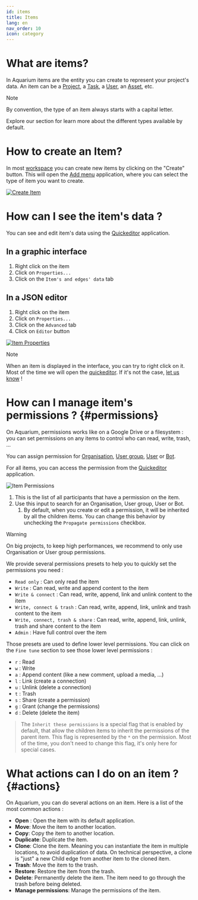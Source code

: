 ```yaml
---
id: items
title: Items
lang: en
nav_order: 10
icon: category
---
```


# What are items?

In Aquarium items are the entity you can create to represent your project's data. An item can be a [Project](./project), a [Task](./task), a [User](./user), an [Asset](./asset), etc.

> [!note]
> By convention, the type of an item always starts with a capital letter.

Explore our section for learn more about the different types available by default.

# How to create an Item?

In most [workspace](./workspace) you can create new items by clicking on the "Create" button. This will open the [Add menu](../applications/addmenu) application, where you can select the type of item you want to create.

[![Create Item](/_medias/screenshots/create-button.webp)](../applications/addmenu)

# How can I see the item's data ?

You can see and edit item's data using the [Quickeditor](../applications/quickeditor.md) application.

## In a graphic interface

1. Right click on the item
2. Click on `Properties...`
3. Click on the `Item's and edges' data` tab


## In a JSON editor
1. Right click on the item
2. Click on `Properties...`
3. Click on the `Advanced` tab
4. Click on `Editor` button

[![Item Properties](/_medias/screenshots/item-properties.webp)](../applications/quickeditor)

> [!note]
> When an item is displayed in the interface, you can try to right click on it. Most of the time we will open the [quickeditor](../applications/quickeditor). If it's not the case, [let us know](/contact) !

# How can I manage item's permissions ? {#permissions}

On Aquarium, permissions works like on a Google Drive or a filesystem : you can set permissions on any items to control who can read, write, trash, ...

You can assign permission for [Organisation](./organisation), [User group](./usergroup), [User](./user) or [Bot](./bot).

For all items, you can access the permission from the [Quickeditor](../applications/quickeditor) application.

![Item Permissions](/_medias/screenshots/quickeditor-permissions.webp)

1. This is the list of all participants that have a permission on the item.
2. Use this input to search for an Organisation, User group, User or Bot.
   1. By default, when you create or edit a permission, it will be inherited by all the children items. You can change this behavior by unchecking the `Propagate permissions` checkbox.

> [!warning]
> On big projects, to keep high performances, we recommend to only use Organisation or User group permissions.

We provide several permissions presets to help you to quickly set the permissions you need :

- `Read only` : Can only read the item
- `Write` : Can read, write and append content to the item
- `Write & connect` : Can read, write, append, link and unlink content to the item
- `Write, connect & trash` : Can read, write, append, link, unlink and trash content to the item
- `Write, connect, trash & share` : Can read, write, append, link, unlink, trash and share content to the item
- `Admin` : Have full control over the item

Those presets are used to define lower level permissions. You can click on the `Fine tune` section to see those lower level permissions :

- `r` : Read
- `w` : Write
- `a` : Append content (like a new comment, upload a media, ...)
- `l` : Link (create a connection)
- `u` : Unlink (delete a connection)
- `t` : Trash
- `s` : Share (create a permission)
- `g` : Grant (change the permissions)
- `d` : Delete (delete the item)

> The `Inherit these permissions` is a special flag that is enabled by default, that allow the children items to inherit the permissions of the parent item. This flag is represented by the `*` on the permission. Most of the time, you don't need to change this flag, it's only here for special cases.

# What actions can I do on an item ? {#actions}

On Aquarium, you can do several actions on an item. Here is a list of the most common actions :

- **Open** : Open the item with its default application.
- **Move**: Move the item to another location.
- **Copy**: Copy the item to another location.
- **Duplicate**: Duplicate the item.
- **Clone**: Clone the item. Meaning you can instantiate the item in multiple locations, to avoid duplication of data. On technical perspective, a clone is "just" a new Child edge from another item to the cloned item.
- **Trash**: Move the item to the trash.
- **Restore**: Restore the item from the trash.
- **Delete**: Permanently delete the item. The item need to go through the trash before being deleted.
- **Manage permissions**: Manage the permissions of the item.